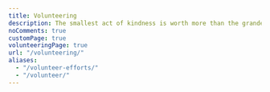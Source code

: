 ```yaml
---
title: Volunteering
description: The smallest act of kindness is worth more than the grandest intention.
noComments: true
customPage: true
volunteeringPage: true
url: "/volunteering/"
aliases:
  - "/volunteer-efforts/"
  - "/volunteer/"
---
```

